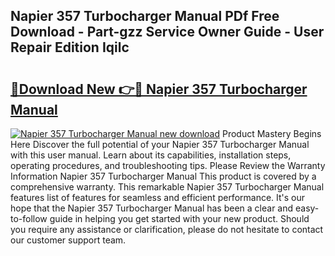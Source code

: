 ## Napier 357 Turbocharger Manual PDf Free Download - Part-gzz Service Owner Guide - User Repair Edition Iqilc

# <h2><a href="http://cf10683.oget.top/?id=Napier+357+Turbocharger+Manual">🔗Download New 👉🔴 Napier 357 Turbocharger Manual</a></h2>

[![Napier 357 Turbocharger Manual new download](https://i.imgur.com/5g1atiW.png)](http://cf10683.oget.top/?id=Napier+357+Turbocharger+Manual)
Product Mastery Begins Here Discover the full potential of your Napier 357 Turbocharger Manual with this user manual. Learn about its capabilities, installation steps, operating procedures, and troubleshooting tips. Please Review the Warranty Information Napier 357 Turbocharger Manual This product is covered by a comprehensive warranty. This remarkable Napier 357 Turbocharger Manual features list of features for seamless and efficient performance. It's our hope that the Napier 357 Turbocharger Manual has been a clear and easy-to-follow guide in helping you get started with your new product. Should you require any assistance or clarification, please do not hesitate to contact our customer support team.
